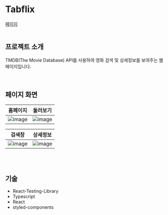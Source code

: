# Tabflix


[페이지](https://tabflix.vercel.app/)
<br/><br/>
## 프로젝트 소개

TMDB(The Movie Database) API를 사용하여 영화 검색 및 상세정보를 보여주는 웹페이지입니다.    
<br/><br/>

## 페이지 화면


|                           홈페이지                           |                           둘러보기                           |
| :----------------------------------------------------------: | :----------------------------------------------------------: |
| ![image](https://user-images.githubusercontent.com/22672155/114724527-9b2c3700-9d76-11eb-9be6-7d935c19dc68.png)|![image](https://user-images.githubusercontent.com/22672155/114724593-ada67080-9d76-11eb-950a-2349b77a5e27.png)

|                            검색창                            |                           상세정보                           | 
| :----------------------------------------------------------: | :----------------------------------------------------------: |
|![image](https://user-images.githubusercontent.com/22672155/117605212-2dff9c00-b192-11eb-839b-62f22775e16c.png)|![image](https://user-images.githubusercontent.com/22672155/117605230-39eb5e00-b192-11eb-8fc8-2022d4866ee8.png)

<br/><br/>
## 기술

- React-Testing-Library
- Typescript
- React
- styled-components






